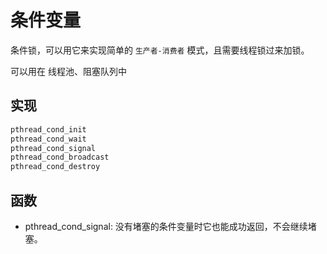 # 条件变量

条件锁，可以用它来实现简单的 `生产者-消费者` 模式，且需要线程锁过来加锁。

可以用在 线程池、阻塞队列中

## 实现

```c
pthread_cond_init
pthread_cond_wait
pthread_cond_signal
pthread_cond_broadcast
pthread_cond_destroy
```

## 函数

* pthread_cond_signal: 没有堵塞的条件变量时它也能成功返回，不会继续堵塞。

